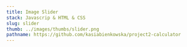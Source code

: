 ```yaml
---
title: Image Slider
stack: Javascrip & HTML & CSS 
slug: slider
thumb: ../images/thumbs/slider.png
pathname: https://github.com/kasiabienkowska/project2-calculator
---
```

